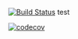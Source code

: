 [![Build Status](https://travis-ci.org/burovytsky/job4j_grabber.svg?branch=master)](https://travis-ci.org/burovytsky/job4j_grabber)
test

[![codecov](https://codecov.io/gh/burovytsky/job4j_grabber/branch/master/graph/badge.svg)](https://codecov.io/gh/burovytsky/job4j_grabber) 
